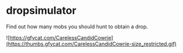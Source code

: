 # dropsimulator
Find out how many mobs you should hunt to obtain a drop.


![https://gfycat.com/CarelessCandidCowrie](https://thumbs.gfycat.com/CarelessCandidCowrie-size_restricted.gif)
